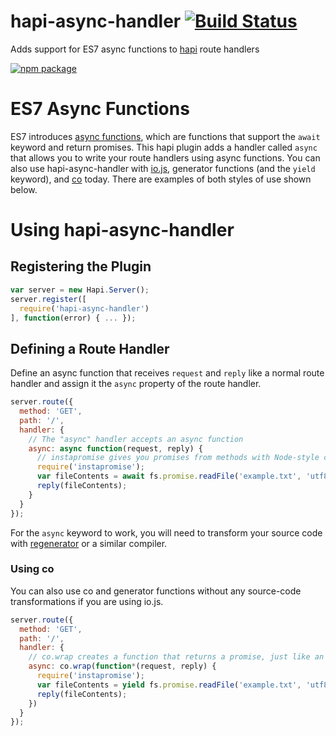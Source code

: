 # hapi-async-handler [![Build Status](https://travis-ci.org/ide/hapi-async-handler.svg?branch=master)](https://travis-ci.org/ide/hapi-async-handler)
Adds support for ES7 async functions to [hapi](http://hapijs.com/) route handlers

[![npm package](https://nodei.co/npm/hapi-async-handler.png?downloads=true&downloadRank=true&stars=true)](https://nodei.co/npm/hapi-async-handler/)

# ES7 Async Functions

ES7 introduces [async functions](https://github.com/lukehoban/ecmascript-asyncawait), which are functions that support the `await` keyword and return promises. This hapi plugin adds a handler called `async` that allows you to write your route handlers using async functions. You can also use hapi-async-handler with [io.js](https://iojs.org/), generator functions (and the `yield` keyword), and [co](https://github.com/tj/co) today. There are examples of both styles of use shown below.

# Using hapi-async-handler

## Registering the Plugin

```javascript
var server = new Hapi.Server();
server.register([
  require('hapi-async-handler')
], function(error) { ... });
```

## Defining a Route Handler

Define an async function that receives `request` and `reply` like a normal route handler and assign it the `async` property of the route handler.

```javascript
server.route({
  method: 'GET',
  path: '/',
  handler: {
    // The "async" handler accepts an async function
    async: async function(request, reply) {
      // instapromise gives you promises from methods with Node-style callbacks
      require('instapromise');
      var fileContents = await fs.promise.readFile('example.txt', 'utf8');
      reply(fileContents);
    }
  }
});
```

For the `async` keyword to work, you will need to transform your source code with [regenerator](https://facebook.github.io/regenerator/) or a similar compiler.

### Using co

You can also use co and generator functions without any source-code transformations if you are using io.js.

```javascript
server.route({
  method: 'GET',
  path: '/',
  handler: {
    // co.wrap creates a function that returns a promise, just like an async function
    async: co.wrap(function*(request, reply) {
      require('instapromise');
      var fileContents = yield fs.promise.readFile('example.txt', 'utf8');
      reply(fileContents);
    })
  }
});
```
